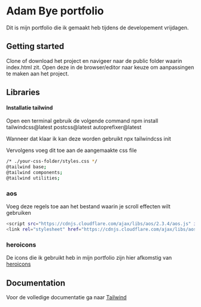 # Adam Bye portfolio
Dit is mijn portfolio die ik gemaakt heb tijdens de developement vrijdagen.

## Getting started
Clone of download het project en navigeer naar de public folder waarin index.html zit. Open deze in de browser/editor naar keuze om aanpassingen te maken aan het project.

## Libraries
#### Installatie tailwind
Open een terminal gebruik de volgende command
npm install tailwindcss@latest postcss@latest autoprefixer@latest

Wanneer dat klaar ik kan deze worden gebruikt
npx tailwindcss init

Vervolgens voeg dit toe aan de aangemaakte css file
```bash 
/* ./your-css-folder/styles.css */
@tailwind base;
@tailwind components;
@tailwind utilities;
```

### aos
Voeg deze regels toe aan het bestand waarin je scroll effecten wilt gebruiken
```bash 
<script src="https://cdnjs.cloudflare.com/ajax/libs/aos/2.3.4/aos.js" integrity="sha512-A7AYk1fGKX6S2SsHywmPkrnzTZHrgiVT7GcQkLGDe2ev0aWb8zejytzS8wjo7PGEXKqJOrjQ4oORtnimIRZBtw==" crossorigin="anonymous"></script>
<link rel="stylesheet" href="https://cdnjs.cloudflare.com/ajax/libs/aos/2.3.4/aos.css" integrity="sha512-1cK78a1o+ht2JcaW6g8OXYwqpev9+6GqOkz9xmBN9iUUhIndKtxwILGWYOSibOKjLsEdjyjZvYDq/cZwNeak0w==" crossorigin="anonymous" />
```

### heroicons
De icons die ik gebruikt heb in mijn portfolio zijn hier afkomstig van [heroicons](https://heroicons.dev/)


## Documentation
Voor de volledige documentatie ga naar [Tailwind](https://tailwindcss.com/docs)
